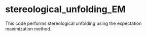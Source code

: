 # stereological_unfolding_EM
This code performs stereological unfolding using the expectation maximization method.
